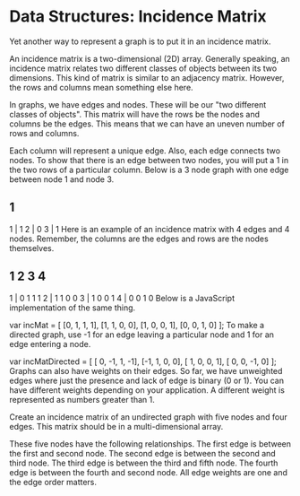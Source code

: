# Data Structures: Incidence Matrix



Yet another way to represent a graph is to put it in an incidence matrix.

An incidence matrix is a two-dimensional (2D) array. Generally speaking, an incidence matrix relates two different classes of objects between its two dimensions. This kind of matrix is similar to an adjacency matrix. However, the rows and columns mean something else here.

In graphs, we have edges and nodes. These will be our "two different classes of objects". This matrix will have the rows be the nodes and columns be the edges. This means that we can have an uneven number of rows and columns.

Each column will represent a unique edge. Also, each edge connects two nodes. To show that there is an edge between two nodes, you will put a 1 in the two rows of a particular column. Below is a 3 node graph with one edge between node 1 and node 3.

1
---
1 | 1
2 | 0
3 | 1
Here is an example of an incidence matrix with 4 edges and 4 nodes. Remember, the columns are the edges and rows are the nodes themselves.

1 2 3 4
--------
1 | 0 1 1 1
2 | 1 1 0 0
3 | 1 0 0 1
4 | 0 0 1 0
Below is a JavaScript implementation of the same thing.

var incMat = [
  [0, 1, 1, 1],
  [1, 1, 0, 0],
  [1, 0, 0, 1],
  [0, 0, 1, 0]
];
To make a directed graph, use -1 for an edge leaving a particular node and 1 for an edge entering a node.

var incMatDirected = [
  [ 0, -1,  1, -1],
  [-1,  1,  0,  0],
  [ 1,  0,  0,  1],
  [ 0,  0, -1,  0]
];
Graphs can also have weights on their edges. So far, we have unweighted edges where just the presence and lack of edge is binary (0 or 1). You can have different weights depending on your application. A different weight is represented as numbers greater than 1.

Create an incidence matrix of an undirected graph with five nodes and four edges. This matrix should be in a multi-dimensional array.

These five nodes have the following relationships. The first edge is between the first and second node. The second edge is between the second and third node. The third edge is between the third and fifth node. The fourth edge is between the fourth and second node. All edge weights are one and the edge order matters.
